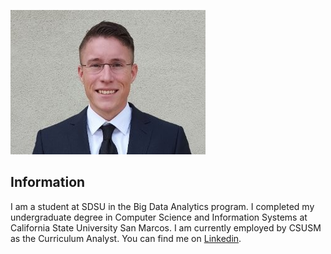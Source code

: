 ![Michael Tobin](/img/Michael.png)

## Information

I am a student at SDSU in the Big Data Analytics program. I completed my undergraduate degree in Computer Science and Information Systems at California State University San Marcos. I am currently employed by CSUSM as the Curriculum Analyst. You can find me on [Linkedin](https://www.linkedin.com/in/michael-tobin/).
